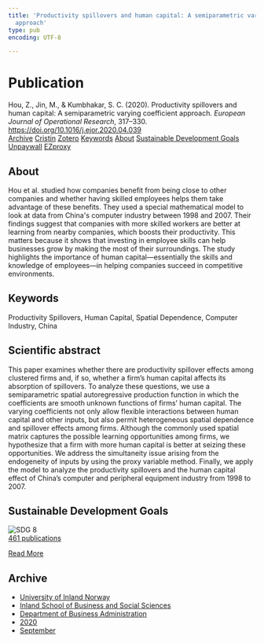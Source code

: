 ```yaml
---
title: 'Productivity spillovers and human capital: A semiparametric varying coefficient
  approach'
type: pub
encoding: UTF-8

---
```

<h1>Publication</h1>
<article id="csl-bib-container-5YSPWHNF" class="csl-bib-container">
  <div class="csl-bib-body"> <div class="csl-entry">Hou, Z., Jin, M., &#38; Kumbhakar, S. C. (2020). Productivity spillovers and human capital: A semiparametric varying coefficient approach. <i>European Journal of Operational Research</i>, 317–330. <a href="https://doi.org/10.1016/j.ejor.2020.04.039">https://doi.org/10.1016/j.ejor.2020.04.039</a></div> </div>
  <div class="csl-bib-buttons">
    <a href="#taxonomy-article-5YSPWHNF" alt="archive" class="csl-bib-button">Archive</a>
    <a href="https://app.cristin.no/results/show.jsf?id=1828686" alt="Cristin" class="csl-bib-button">Cristin</a>
    <a href="http://zotero.org/groups/5881554/items/5YSPWHNF" alt="Zotero" class="csl-bib-button">Zotero</a>
    <a href="#keywords-article-5YSPWHNF" alt="keywords" class="csl-bib-button">Keywords</a>
    <a href="#about-article-5YSPWHNF" alt="about_pub" class="csl-bib-button">About</a>
    <a href="#sdg-article-5YSPWHNF" alt="sdg" class="csl-bib-button">Sustainable Development Goals</a>
    <a href="https://doi.org/10.1016/j.ejor.2020.04.039" alt="Unpaywall" class="csl-bib-button">Unpaywall</a>
    <a href="https://doi.org/10.1016/j.ejor.2020.04.039" alt="EZproxy" class="csl-bib-button">EZproxy</a>
  </div>
  <div id="csl-bib-meta-container-5YSPWHNF"></div>
</article>
<div id="csl-bib-meta-5YSPWHNF" class="csl-bib-meta">
  <article id="about-article-5YSPWHNF" class="about_pub-article">
    <h1>About</h1>
    Hou et al. studied how companies benefit from being close to other companies and whether having skilled employees helps them take advantage of these benefits. They used a special mathematical model to look at data from China's computer industry between 1998 and 2007. Their findings suggest that companies with more skilled workers are better at learning from nearby companies, which boosts their productivity. This matters because it shows that investing in employee skills can help businesses grow by making the most of their surroundings. The study highlights the importance of human capital—essentially the skills and knowledge of employees—in helping companies succeed in competitive environments.
  </article>
  <article id="keywords-article-5YSPWHNF" class="keywords-article">
    <h1>Keywords</h1>
    Productivity Spillovers, Human Capital, Spatial Dependence, Computer Industry, China
  </article>
  <article id="abstract-article-5YSPWHNF" class="abstract-article">
    <h1>Scientific abstract</h1>
    This paper examines whether there are productivity spillover effects among clustered firms and, if so, whether a firm’s human capital affects its absorption of spillovers. To analyze these questions, we use a semiparametric spatial autoregressive production function in which the coefficients are smooth unknown functions of firms’ human capital. The varying coefficients not only allow flexible interactions between human capital and other inputs, but also permit heterogeneous spatial dependence and spillover effects among firms. Although the commonly used spatial matrix captures the possible learning opportunities among firms, we hypothesize that a firm with more human capital is better at seizing these opportunities. We address the simultaneity issue arising from the endogeneity of inputs by using the proxy variable method. Finally, we apply the model to analyze the productivity spillovers and the human capital effect of China’s computer and peripheral equipment industry from 1998 to 2007.
  </article>
  <article id="sdg-article-5YSPWHNF" class="sdg-article">
    <h1>Sustainable Development Goals</h1>
    <div class="sdg-container"><div id="sdg8" class="sdg">
        <img src="{{< params subfolder >}}images/sdg/sdg08_en.png" class="image" alt="SDG 8">
        <div class="sdg-overlay">
          <a href="/en/archive/?key=?sdg=8#archive" class="sdg-publication-count"><span>461</span> publications</a>
          <p><a href="https://sdgs.un.org/goals/goal8" class="sdg-read-more">Read More</a></p>
        </div>
      </div></div>
  </article>
  <article id="taxonomy-article-5YSPWHNF" class="taxonomy-article">
    <h1>Archive</h1>
    <ul>
      <li>
        <a href="/en/archive/?key=3DCRN523">University of Inland Norway</a>
      </li>
      <li>
        <a href="/en/archive/?key=DU8Q9LN9">Inland School of Business and Social Sciences</a>
      </li>
      <li>
        <a href="/en/archive/?key=3IQA89I8">Department of Business Administration</a>
      </li>
      <li>
        <a href="/en/archive/?key=TI88EFV9">2020</a>
      </li>
      <li>
        <a href="/en/archive/?key=ZNDBQIUJ">September</a>
      </li>
    </ul>
  </article>
</div>

